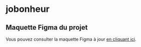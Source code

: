 # jobonheur
## Maquette Figma du projet

Vous pouvez consulter la maquette Figma à jour [en cliquant ici](https://www.figma.com/design/HBH6brEvYjgzdKicdPQP9R/Untitled?node-id=0-1&t=w9tP6vKF9LUgyDbD-1).
